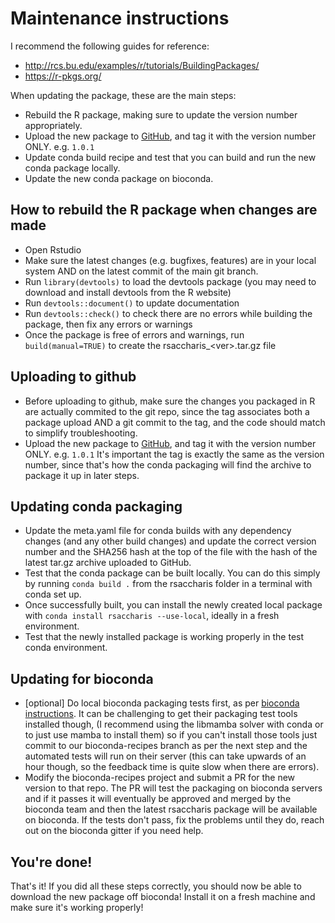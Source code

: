 # Maintenance instructions
I recommend the following guides for reference:
- http://rcs.bu.edu/examples/r/tutorials/BuildingPackages/
- https://r-pkgs.org/

When updating the package, these are the main steps:
- Rebuild the R package, making sure to update the version number appropriately.
- Upload the new package to [GitHub](https://github.com/saccharis/rsaccharis), and tag it with the version number ONLY. 
  e.g. `1.0.1`
- Update conda build recipe and test that you can build and run the new conda package locally.
- Update the new conda package on bioconda.

## How to rebuild the R package when changes are made
- Open Rstudio
- Make sure the latest changes (e.g. bugfixes, features) are in your local system AND on the latest commit of the 
main git branch.
- Run `library(devtools)` to load the devtools package (you may need to download and install devtools from the R website)
- Run `devtools::document()` to update documentation
- Run `devtools::check()` to check there are no errors while building the package, then fix any errors or warnings
- Once the package is free of errors and warnings, run `build(manual=TRUE)` to create the rsaccharis_\<ver\>.tar.gz file

## Uploading to github
- Before uploading to github, make sure the changes you packaged in R are actually commited to the git repo, since the 
  tag associates both a package upload AND a git commit to the tag, and the code should match to simplify 
  troubleshooting.
- Upload the new package to [GitHub](https://github.com/saccharis/rsaccharis), and tag it with the version number ONLY.
  e.g. `1.0.1` It's important the tag is exactly the same as the version number, since that's how the conda packaging 
  will find the archive to package it up in later steps.

## Updating conda packaging
- Update the meta.yaml file for conda builds with any dependency changes (and any other build changes) and update the 
  correct version number and the SHA256 hash at the top of the file with the hash of the latest tar.gz archive uploaded
  to GitHub.
- Test that the conda package can be built locally. You can do this simply by running `conda build .` from the 
  rsaccharis folder in a terminal with conda set up.
- Once successfully built, you can install the newly created local package with `conda install rsaccharis --use-local`, 
  ideally in a fresh environment.
- Test that the newly installed package is working properly in the test conda environment.


## Updating for  bioconda
- [optional] Do local bioconda packaging tests first, as per [bioconda instructions](https://bioconda.github.io/contributor/building-locally.html).
It can be challenging to get their packaging test tools installed though, (I recommend using the libmamba solver with 
conda or to just use mamba to install them) so if you can't install those tools just commit to our bioconda-recipes 
branch as per the next step and the automated tests will run on their server (this can take upwards of an hour though, 
so the feedback time is quite slow when there are errors).
- Modify the bioconda-recipes project and submit a PR for the new version to that repo. The PR will test the packaging
on bioconda servers and if it passes it will eventually be approved and merged by the bioconda team and then the latest
rsaccharis package will be available on bioconda. If the tests don't pass, fix the problems until they do, reach out on 
the bioconda gitter if you need help.

## You're done!
That's it! If you did all these steps correctly, you should now be able to download the new package off bioconda! 
Install it on a fresh machine and make sure it's working properly!